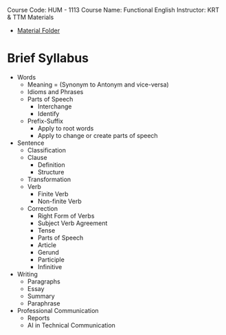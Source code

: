 
Course Code: HUM - 1113
Course Name: Functional English
Instructor: KRT & TTM
Materials
- [Material Folder](file:///D:%5CAcademics%5CHUM%20-%201113%20(Functional%20English))


# Brief Syllabus

- Words
	- Meaning = (Synonym to Antonym and vice-versa)
	- Idioms and Phrases
	- Parts of Speech
		- Interchange
		- Identify
	- Prefix-Suffix
		- Apply to root words
		- Apply to change or create parts of speech
- Sentence
	- Classification
	- Clause
		- Definition
		- Structure
	- Transformation
	- Verb
		- Finite Verb
		- Non-finite Verb
	- Correction
		- Right Form of Verbs
		- Subject Verb Agreement
		- Tense
		- Parts of Speech
		- Article
		- Gerund
		- Participle
		- Infinitive
- Writing
	- Paragraphs
	- Essay
	- Summary
	- Paraphrase
- Professional Communication
	- Reports
	- AI in Technical Communication
